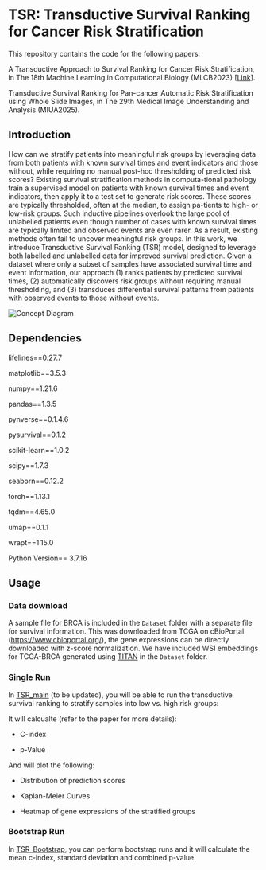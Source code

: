 # TSR: Transductive Survival Ranking for Cancer Risk Stratification


This repository contains the code for the following papers:

A Transductive Approach to Survival Ranking for Cancer Risk Stratification, in The 18th Machine Learning in Computational Biology (MLCB2023) [[Link](https://proceedings.mlr.press/v240/alzaid24a.html#:~:text=It%20incorporates%20unlabeled%20test%20samples,processing%20or%20manual%20threshold%20selection.)].

Transductive Survival Ranking for Pan-cancer Automatic Risk Stratification using Whole Slide Images, in The 29th Medical Image Understanding and Analysis (MIUA2025).


## Introduction
How can we stratify patients into meaningful risk groups by leveraging data from both patients with known survival times and event indicators and those without, while requiring no manual post-hoc thresholding of predicted risk scores? Existing survival stratification methods in computa-tional pathology train a supervised model on patients with known survival times and event indicators, then apply it to a test set to generate risk scores. These scores are typically thresholded, often at the median, to assign pa-tients to high- or low-risk groups. Such inductive pipelines overlook the large pool of unlabelled patients even though number of cases with known survival times are typically limited and observed events are even rarer. As a result, existing methods often fail to uncover meaningful risk groups. In this work, we introduce Transductive Survival Ranking (TSR) model, designed to leverage both labelled and unlabelled data for improved survival prediction. Given a dataset where only a subset of samples have associated survival time and event information, our approach (1) ranks patients by predicted survival times, (2) automatically discovers risk groups without requiring manual thresholding, and (3) transduces differential survival patterns from patients with observed events to those without events. 

<img src="TSR_overview.png" alt="Concept Diagram"/>

## Dependencies

lifelines==0.27.7 

matplotlib==3.5.3

numpy==1.21.6

pandas==1.3.5

pynverse==0.1.4.6

pysurvival==0.1.2

scikit-learn==1.0.2

scipy==1.7.3

seaborn==0.12.2

torch==1.13.1

tqdm==4.65.0

umap==0.1.1

wrapt==1.15.0

Python Version== 3.7.16

## Usage
### Data download
A sample file for BRCA is included in the `Dataset` folder with a separate file for survival information.
This was downloaded from TCGA on cBioPortal (https://www.cbioportal.org/), the gene expressions can be directly downloaded with z-score normalization.
We have included WSI embeddings for TCGA-BRCA generated using [TITAN](https://github.com/TencentAILabHealthcare/TITAN) in the `Dataset` folder.



### Single Run
In [TSR_main](TSR_main.py) (to be updated), you will be able to run the transductive survival ranking to stratify samples into low vs. high risk groups:

It will calcualte (refer to the paper for more details):

- C-index

- p-Value

And will plot the following:

- Distribution of prediction scores

- Kaplan-Meier Curves

- Heatmap of gene expressions of the stratified groups

### Bootstrap Run
In [TSR_Bootstrap](TSR_BootstrapRun.py), you can perform bootstrap runs and it will calculate the mean c-index, standard deviation and combined p-value.




